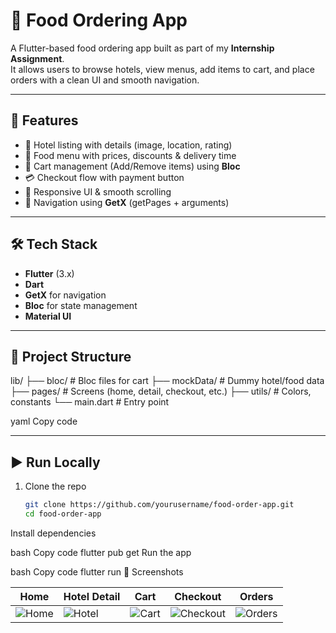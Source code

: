 # 🍔 Food Ordering App  

A Flutter-based food ordering app built as part of my **Internship Assignment**.  
It allows users to browse hotels, view menus, add items to cart, and place orders with a clean UI and smooth navigation.  

---

## 🚀 Features  

- 🏨 Hotel listing with details (image, location, rating)  
- 🍕 Food menu with prices, discounts & delivery time  
- 🛒 Cart management (Add/Remove items) using **Bloc**  
- 💳 Checkout flow with payment button  
- 📱 Responsive UI & smooth scrolling  
- 🧭 Navigation using **GetX** (getPages + arguments)  

---

## 🛠️ Tech Stack  

- **Flutter** (3.x)  
- **Dart**  
- **GetX** for navigation  
- **Bloc** for state management  
- **Material UI**  

---

## 📂 Project Structure  

lib/
├── bloc/ # Bloc files for cart
├── mockData/ # Dummy hotel/food data
├── pages/ # Screens (home, detail, checkout, etc.)
├── utils/ # Colors, constants
└── main.dart # Entry point

yaml
Copy code

---

## ▶️ Run Locally  

1. Clone the repo  
   ```bash
   git clone https://github.com/yourusername/food-order-app.git
   cd food-order-app
Install dependencies

bash 
Copy code 
flutter pub get 
Run the app

bash
Copy code
flutter run
📸 Screenshots

| Home | Hotel Detail | Cart | Checkout | Orders |
|------|--------------|------|----------|--------|
| ![Home](images/readme/home.png) | ![Hotel](images/readme/foodmenu.png) | ![Cart](images/readme/cart.png) | ![Checkout](images/readme/buy.png) | ![Orders](images/readme/orders.png) |

